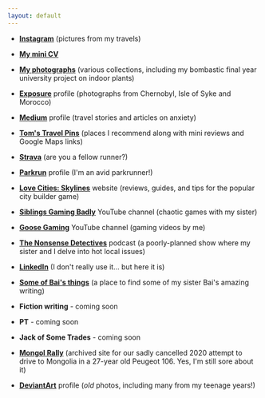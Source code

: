 ```yaml
---
layout: default
---
```

- **[Instagram](https://www.instagram.com/tomwbond/)** (pictures from my travels)

- **[My mini CV](https://tombond.uk/)**

- **[My photographs](https://tombond.myportfolio.com/)** (various collections, including my bombastic final year university project on indoor plants)

- **[Exposure](https://tombond.exposure.co/)** profile (photographs from Chernobyl, Isle of Syke and Morocco)

- **[Medium](https://medium.com/@tomwbond)** profile (travel stories and articles on anxiety)

- **[Tom's Travel Pins](https://tomwbond.github.io/pins/)** (places I recommend along with mini reviews and Google Maps links)

- **[Strava](https://www.strava.com/athletes/8772755/)** (are you a fellow runner?)

- **[Parkrun](https://www.parkrun.org.uk/parkrunner/2648871/)** profile (I'm an avid parkrunner!)

- **[Love Cities: Skylines](https://www.lovecitiesskylines.com/)** website (reviews, guides, and tips for the popular city builder game)

- **[Siblings Gaming Badly](https://www.youtube.com/@SiblingsGamingBadly)** YouTube channel (chaotic games with my sister)

- **[Goose Gaming](https://www.youtube.com/channel/UC35jLB16fCU6UCBV8s3A7tg)** YouTube channel (gaming videos by me)

- **[The Nonsense Detectives](https://podcasters.spotify.com/pod/show/nonsensedetectives/episodes/Local-issues-under-the-microscope-e2hu6oo)** podcast (a poorly-planned show where my sister and I delve into hot local issues)

- **[LinkedIn](https://www.linkedin.com/in/tomwbond/)** (I don't really use it... but here it is)

- **[Some of Bai's things](https://tomwbond.github.io/bai/)** (a place to find some of my sister Bai's amazing writing)

- **Fiction writing** - coming soon

- **PT** - coming soon

- **Jack of Some Trades** - coming soon

- **[Mongol Rally](https://mongolrallyarchive.wordpress.com/)** (archived site for our sadly cancelled 2020 attempt to drive to Mongolia in a 27-year old Peugeot 106. Yes, I'm still sore about it)

- **[DeviantArt](https://www.deviantart.com/jervis38)** profile (*old* photos, including many from my teenage years!)